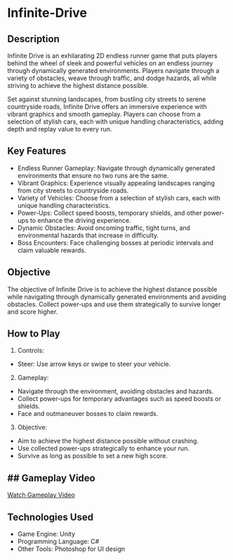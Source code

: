 # Infinite-Drive

## Description
Infinite Drive is an exhilarating 2D endless runner game that puts players behind the wheel of sleek and powerful vehicles on an endless journey through dynamically generated environments. Players navigate through a variety of obstacles, weave through traffic, and dodge hazards, all while striving to achieve the highest distance possible.

Set against stunning landscapes, from bustling city streets to serene countryside roads, Infinite Drive offers an immersive experience with vibrant graphics and smooth gameplay. Players can choose from a selection of stylish cars, each with unique handling characteristics, adding depth and replay value to every run.

## Key Features
- Endless Runner Gameplay: Navigate through dynamically generated environments that ensure no two runs are the same.
- Vibrant Graphics: Experience visually appealing landscapes ranging from city streets to countryside roads.
- Variety of Vehicles: Choose from a selection of stylish cars, each with unique handling characteristics.
- Power-Ups: Collect speed boosts, temporary shields, and other power-ups to enhance the driving experience.
- Dynamic Obstacles: Avoid oncoming traffic, tight turns, and environmental hazards that increase in difficulty.
- Boss Encounters: Face challenging bosses at periodic intervals and claim valuable rewards.

## Objective
The objective of Infinite Drive is to achieve the highest distance possible while navigating through dynamically generated environments and avoiding obstacles. Collect power-ups and use them strategically to survive longer and score higher.

## How to Play
1. Controls:
- Steer: Use arrow keys or swipe to steer your vehicle.
2. Gameplay:
- Navigate through the environment, avoiding obstacles and hazards.
- Collect power-ups for temporary advantages such as speed boosts or shields.
- Face and outmaneuver bosses to claim rewards.
3. Objective:
- Aim to achieve the highest distance possible without crashing.
- Use collected power-ups strategically to enhance your run.
- Survive as long as possible to set a new high score.

## ## Gameplay Video
[Watch Gameplay Video](https://youtu.be/0m0ryWCo8pU)

## Technologies Used
- Game Engine: Unity
- Programming Language: C#
- Other Tools: Photoshop for UI design
